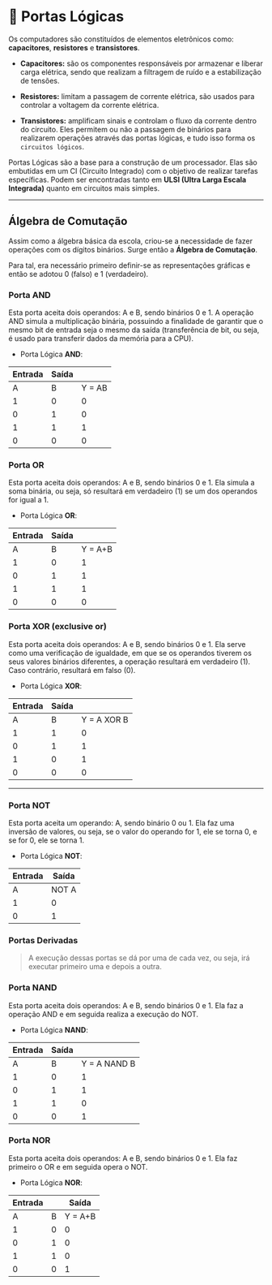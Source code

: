 # 🔌 Portas Lógicas

Os computadores são constituídos de elementos eletrônicos como: **capacitores**, **resistores** e **transistores**.

- **Capacitores:** são os componentes responsáveis por armazenar e liberar carga elétrica, sendo que realizam a filtragem de ruído e a estabilização de tensões.

- **Resistores:** limitam a passagem de corrente elétrica, são usados para controlar a voltagem da corrente elétrica.

- **Transistores:** amplificam sinais e controlam o fluxo da corrente dentro do circuito. Eles permitem ou não a passagem de binários para realizarem operações através das portas lógicas, e tudo isso forma os `circuitos lógicos`.

Portas Lógicas são a base para a construção de um processador. Elas são embutidas em um CI (Circuito Integrado) com o objetivo de realizar tarefas específicas. Podem ser encontradas tanto em **ULSI (Ultra Larga Escala Integrada)** quanto em circuitos mais simples.

---

## Álgebra de Comutação
Assim como a álgebra básica da escola, criou-se a necessidade de fazer operações com os dígitos binários. Surge então a **Álgebra de Comutação**.

Para tal, era necessário primeiro definir-se as representações gráficas e então se adotou 0 (falso) e 1 (verdadeiro).

### Porta AND
Esta porta aceita dois operandos: A e B, sendo binários 0 e 1. 
A operação AND simula a multiplicação binária, possuindo a finalidade de garantir que o mesmo bit de entrada seja o mesmo da saída (transferência de bit, ou seja, é usado para transferir dados da memória para a CPU).

- Porta Lógica **AND**:

| Entrada | Saída |        |
| ------- | ----- | ------ |
| A       | B     | Y = AB |
| 1       | 0     | 0      |
| 0       | 1     | 0      |
| 1       | 1     | 1      |
| 0       | 0     | 0      |

### Porta OR
Esta porta aceita dois operandos: A e B, sendo binários 0 e 1.
Ela simula a soma binária, ou seja, só resultará em verdadeiro (1) se um dos operandos for igual a 1.

- Porta Lógica **OR**:

| Entrada | Saída |         |
| ------- | ----- | ------- |
| A       | B     | Y = A+B |
| 1       | 0     | 1       |
| 0       | 1     | 1       |
| 1       | 1     | 1       |
| 0       | 0     | 0       |

###  Porta XOR (exclusive or)
Esta porta aceita dois operandos: A e B, sendo binários 0 e 1.
Ela serve como uma verificação de igualdade, em que se os operandos tiverem os seus valores binários diferentes, a operação resultará em verdadeiro (1). Caso contrário, resultará em falso (0).

- Porta Lógica **XOR**:

| Entrada | Saída |             |
| ------- | ----- | ----------- |
| A       | B     | Y = A XOR B |
| 1       | 1     | 0           |
| 0       | 1     | 1           |
| 1       | 0     | 1           |
| 0       | 0     | 0           |

---

### Porta NOT
Esta porta aceita um operando: A, sendo binário 0 ou 1.
Ela faz uma inversão de valores, ou seja, se o valor do operando for 1, ele se torna 0, e se for 0, ele se torna 1.

- Porta Lógica **NOT**:

| Entrada | Saída |
| ------- | ----- |
| A       | NOT A |
| 1       | 0     |
| 0       | 1     |

###  Portas Derivadas
> A execução dessas portas se dá por uma de cada vez, ou seja, irá executar primeiro uma e depois a outra.

###  Porta NAND
Esta porta aceita dois operandos: A e B, sendo binários 0 e 1.
Ela faz a operação AND e em seguida realiza a execução do NOT.

- Porta Lógica **NAND**:

| Entrada | Saída |              |
| ------- | ----- | ------------ |
| A       | B     | Y = A NAND B |
| 1       | 0     | 1            |
| 0       | 1     | 1            |
| 1       | 1     | 0            |
| 0       | 0     | 1            |

###  Porta NOR
Esta porta aceita dois operandos: A e B, sendo binários 0 e 1.
Ela faz primeiro o OR e em seguida opera o NOT.

- Porta Lógica **NOR**:

| Entrada |     | Saída   |
| ------- | --- | ------- |
| A       | B   | Y = A+B |
| 1       | 0   | 0       |
| 0       | 1   | 0       |
| 1       | 1   | 0       |
| 0       | 0   | 1       |
